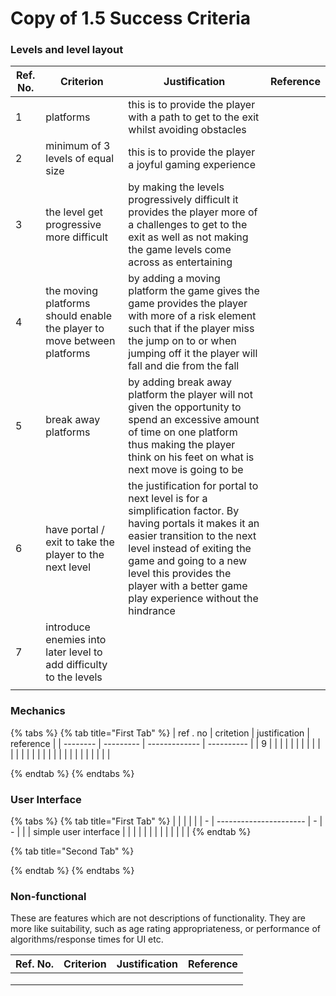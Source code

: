 # Copy of 1.5 Success Criteria

### Levels and level layout

| Ref. No. | Criterion                                                                 | Justification                                                                                                                                                                                                                                                                           | Reference |
| -------- | ------------------------------------------------------------------------- | --------------------------------------------------------------------------------------------------------------------------------------------------------------------------------------------------------------------------------------------------------------------------------------- | --------- |
| 1        | platforms                                                                 | this is to provide the player with a path to get to the exit whilst avoiding obstacles                                                                                                                                                                                                  |           |
| 2        | minimum of 3 levels of equal size                                         | this is to provide the player a joyful gaming experience                                                                                                                                                                                                                                |           |
| 3        | the level get progressive more difficult                                  | by making the levels progressively difficult it provides the player more of a challenges to get to the exit as well as  not making the game levels come across as entertaining                                                                                                          |           |
| 4        | the moving platforms should enable the player to move between platforms   | by adding a moving platform the game gives the game provides the player with more  of a risk element such that if the player miss the jump on to or when jumping off it the player will fall and die from the fall                                                                      |           |
| 5        | break away platforms                                                      |  by adding break away platform the player will not given the opportunity to spend an excessive amount of time on one platform thus making the player think on his feet on what is next move is going to be                                                                              |           |
| 6        | have portal / exit  to take the player to the next level                  | the justification for portal to next level is for a simplification factor. By having portals it makes it an easier transition to the next level instead of exiting the game and going to a new level this provides the player with a better game play experience  without the hindrance |           |
| 7        |  introduce enemies into later level to add difficulty to the levels       |                                                                                                                                                                                                                                                                                         |           |
|          |                                                                           |                                                                                                                                                                                                                                                                                         |           |

### Mechanics

{% tabs %}
{% tab title="First Tab" %}
| ref . no | critetion | justification | reference  |
| -------- | --------- | ------------- | ---------- |
| 9        |           |               |            |
|          |           |               |            |
|          |           |               |            |
|          |           |               |            |
|          |           |               |            |
|          |           |               |            |


{% endtab %}
{% endtabs %}







### User Interface

{% tabs %}
{% tab title="First Tab" %}
|   |                        |   |   |
| - | ---------------------- | - | - |
|   | simple user interface  |   |   |
|   |                        |   |   |
|   |                        |   |   |
{% endtab %}

{% tab title="Second Tab" %}

{% endtab %}
{% endtabs %}





### Non-functional

These are features which are not descriptions of functionality. They are more like suitability, such as age rating appropriateness, or performance of algorithms/response times for UI etc.

| Ref. No. | Criterion | Justification | Reference |
| -------- | --------- | ------------- | --------- |
|          |           |               |           |
|          |           |               |           |
|          |           |               |           |
